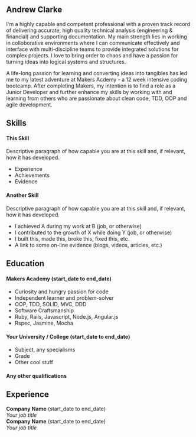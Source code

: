## Andrew Clarke

I'm a highly capable and competent professional with a proven track record of delivering accurate, high quality technical analysis (engineering & financial) and supporting documentation. My main strength lies in working in colloborative environments where I can communicate effectively and interface with multi-discipline teams to provide integrated solutions for complex projects. I love to bring order to chaos and have a passion for turning ideas into logical systems and structures. 

A life-long passion for learning and converting ideas into tangibles has led me to my latest adventure at Makers Acdemy - a 12 week intensive coding bootcamp. After completing Makers, my intention is to find a role as a Junior Developer and further enhance my skills by working with and learning from others who are passionate about clean code, TDD, OOP and agile development. 

## Skills

#### This Skill

Descriptive paragraph of how capable you are at this skill and, if relevant, how it has developed.

- Experience
- Achievements
- Evidence

#### Another Skill

Descriptive paragraph of how capable you are at this skill and, if relevant, how it has developed.

- I achieved A during my work at B (job, or otherwise)
- I contributed to the growth of X while doing Y (job, or otherwise)
- I built this, made this, broke this, fixed this, etc.
- A link to some on-line evidence (blogs, videos, articles, etc.)

## Education

#### Makers Academy (start_date to end_date)

- Curiosity and hungry passion for code
- Independent learner and problem-solver
- OOP, TDD, SOLID, MVC, DDD
- Software Craftsmanship
- Ruby, Rails, Javascript, Node.js, Angular.js
- Rspec, Jasmine, Mocha

#### Your University / College (start_date to end_date)

- Subject, any specialisms
- Grade
- Other cool stuff

#### Any other qualifications

## Experience

**Company Name** (start_date to end_date)    
*Your job title*  
**Company Name** (start_date to end_date)   
*Your job title*  
